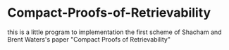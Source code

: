 Compact-Proofs-of-Retrievability
================================


this is a little program to implementation the first scheme of Shacham and Brent Waters's paper "Compact Proofs of Retrievability"


